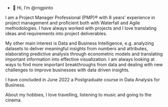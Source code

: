 - 👋 Hi, I’m @rngpinto


I am a Project Manager Professional (PMP)® with 8 years’ experience in project management and proficient both with Waterfall and Agile methodologies.
I have always worked with projects and I love translating ideas and requirements into project deliverables.

My other main interest is Data and Business Intelligence, e.g. analyzing datasets to deliver meaningful insights from numbers and attributes, elaborating predictive analysis through econometric models and translating important information into effective visualization.
I am always looking at ways to find more important breakthroughs from data and dealing with new challenges to improve businesses with data driven insights. 

I have concluded in June 2022 a Postgraduate course in Data Analysis for Business.


About my hobbies, I love travelling, listening to music and going to the cinema.
